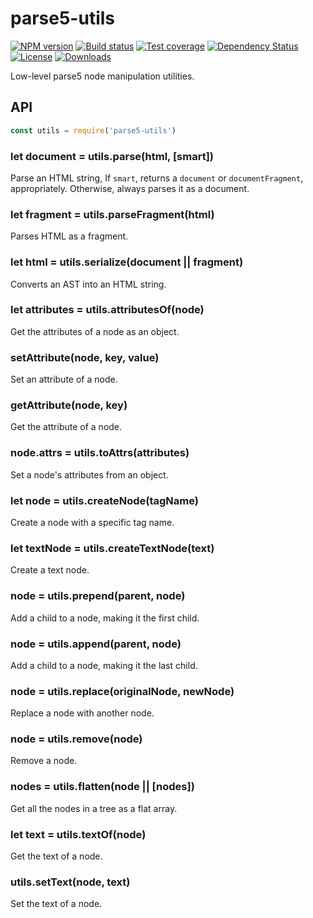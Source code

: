 
# parse5-utils

[![NPM version][npm-image]][npm-url]
[![Build status][travis-image]][travis-url]
[![Test coverage][coveralls-image]][coveralls-url]
[![Dependency Status][david-image]][david-url]
[![License][license-image]][license-url]
[![Downloads][downloads-image]][downloads-url]

Low-level parse5 node manipulation utilities.

## API

```js
const utils = require('parse5-utils')
```

### let document = utils.parse(html, [smart])

Parse an HTML string,
If `smart`, returns a `document` or `documentFragment`, appropriately.
Otherwise, always parses it as a document.

### let fragment = utils.parseFragment(html)

Parses HTML as a fragment.

### let html = utils.serialize(document || fragment)

Converts an AST into an HTML string.

### let attributes = utils.attributesOf(node)

Get the attributes of a node as an object.

### setAttribute(node, key, value)

Set an attribute of a node.

### getAttribute(node, key)

Get the attribute of a node.

### node.attrs = utils.toAttrs(attributes)

Set a node's attributes from an object.

### let node = utils.createNode(tagName)

Create a node with a specific tag name.

### let textNode = utils.createTextNode(text)

Create a text node.

### node = utils.prepend(parent, node)

Add a child to a node, making it the first child.

### node = utils.append(parent, node)

Add a child to a node, making it the last child.

### node = utils.replace(originalNode, newNode)

Replace a node with another node.

### node = utils.remove(node)

Remove a node.

### nodes = utils.flatten(node || [nodes])

Get all the nodes in a tree as a flat array.

### let text = utils.textOf(node)

Get the text of a node.

### utils.setText(node, text)

Set the text of a node.

[npm-image]: https://img.shields.io/npm/v/parse5-utils.svg?style=flat-square
[npm-url]: https://npmjs.org/package/parse5-utils
[github-tag]: http://img.shields.io/github/tag/webdeps/parse5-utils.svg?style=flat-square
[github-url]: https://github.com/webdeps/parse5-utils/tags
[travis-image]: https://img.shields.io/travis/webdeps/parse5-utils.svg?style=flat-square
[travis-url]: https://travis-ci.org/webdeps/parse5-utils
[coveralls-image]: https://img.shields.io/coveralls/webdeps/parse5-utils.svg?style=flat-square
[coveralls-url]: https://coveralls.io/r/webdeps/parse5-utils
[david-image]: http://img.shields.io/david/webdeps/parse5-utils.svg?style=flat-square
[david-url]: https://david-dm.org/webdeps/parse5-utils
[license-image]: http://img.shields.io/npm/l/parse5-utils.svg?style=flat-square
[license-url]: LICENSE
[downloads-image]: http://img.shields.io/npm/dm/parse5-utils.svg?style=flat-square
[downloads-url]: https://npmjs.org/package/parse5-utils
